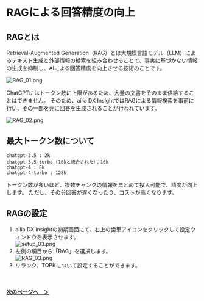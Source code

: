 # RAGによる回答精度の向上

## RAGとは
Retrieval-Augmented Generation（RAG）とは大規模言語モデル（LLM）によるテキスト生成と外部情報の検索を組み合わせることで、事実に基づかない情報の生成を抑制し、AIによる回答精度を向上させる技術のことです。<br>

![RAG_01.png](/img/RAG_01.png)<br>

ChatGPTにはトークン数に上限があるため、大量の文書をそのまま供給することはできません。
そのため、ailia DX InsightではRAGによる情報検索を事前に行い、その一部を元に回答を生成されることが行われています。<br>

![RAG_02.png](/img/RAG_02.png)<br>

## 最大トークン数について

`chatgpt-3.5 : 2k`<br>
`chatgpt-3.5-turbo (16kと統合された）：16k`<br>
`chatgpt-4 : 8k`<br>
`chatgpt-4-turbo : 128k`<br>

トークン数が多いほど、複数チャンクの情報をまとめて投入可能で、精度が向上します。
ただし、その分回答が遅くなったり、コストが高くなります。

## RAGの設定
1. ailia DX insightの初期画面にて、右上の歯車アイコンをクリックして設定ウィンドウを表示させます。<br>
![setup_03.png](/img/setup_03.png)<br>
1. 左側の項目から「RAG」を選択します。<br>
![RAG_03.png](/img/RAG_03.png)
1. リランク、TOPKについて設定することができます。

<br>

#### [次のページへ&emsp;＞](Embedding.md)